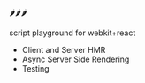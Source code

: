 🌶🌶🌶

script playground for webkit+react

* Client and Server HMR
* Async Server Side Rendering
* Testing
